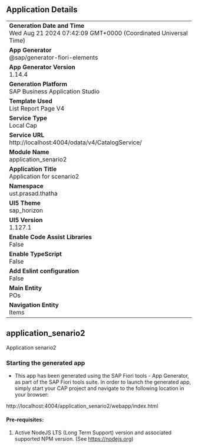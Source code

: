 ## Application Details
|               |
| ------------- |
|**Generation Date and Time**<br>Wed Aug 21 2024 07:42:09 GMT+0000 (Coordinated Universal Time)|
|**App Generator**<br>@sap/generator-fiori-elements|
|**App Generator Version**<br>1.14.4|
|**Generation Platform**<br>SAP Business Application Studio|
|**Template Used**<br>List Report Page V4|
|**Service Type**<br>Local Cap|
|**Service URL**<br>http://localhost:4004/odata/v4/CatalogService/|
|**Module Name**<br>application_senario2|
|**Application Title**<br>Application for scenario2|
|**Namespace**<br>ust.prasad.thatha|
|**UI5 Theme**<br>sap_horizon|
|**UI5 Version**<br>1.127.1|
|**Enable Code Assist Libraries**<br>False|
|**Enable TypeScript**<br>False|
|**Add Eslint configuration**<br>False|
|**Main Entity**<br>POs|
|**Navigation Entity**<br>Items|

## application_senario2

Application senario2

### Starting the generated app

-   This app has been generated using the SAP Fiori tools - App Generator, as part of the SAP Fiori tools suite.  In order to launch the generated app, simply start your CAP project and navigate to the following location in your browser:

http://localhost:4004/application_senario2/webapp/index.html

#### Pre-requisites:

1. Active NodeJS LTS (Long Term Support) version and associated supported NPM version.  (See https://nodejs.org)


